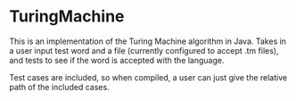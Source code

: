 # TuringMachine
This is an implementation of the Turing Machine algorithm in Java. Takes in a user input 
test word and a file (currently configured to accept .tm files), and tests to see if the word is accepted
with the language. 


Test cases are included, so when compiled, a user can just give the relative path of the included cases.
